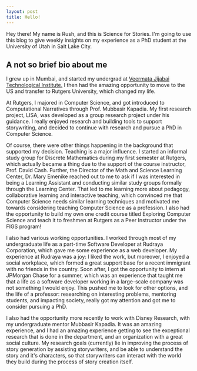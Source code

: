 ```yaml
---
layout: post
title: Hello!
---
```


Hey there! My name is Rush, and this is Science for Stories. I'm going to use this blog to give weekly insights on my experience as a PhD student at the University of Utah in Salt Lake City.

## A not so brief bio about me
I grew up in Mumbai, and started my undergrad at [Veermata Jijabai Technological Institute.](http://vjti.ac.in) I then had the amazing opportunity to move to the US and transfer to Rutgers University, which changed my life.

At Rutgers, I majored in Computer Science, and got introduced to Computational Narratives through Prof. Mubbasir Kapadia. My first research project, LISA, was developed as a group research project under his guidance. I really enjoyed research and building tools to support storywriting, and decided to continue with research and pursue a PhD in Computer Science.

Of course, there were other things happening in the background that supported my decision. Teaching is a major influence. I started an informal study group for Discrete Mathematics during my first semester at Rutgers, which actually became a thing due to the support of the course instructor, Prof. David Cash. Further, the Director of the Math and Science Learning Center, Dr. Mary Emenike reached out to me to ask if I was interested in being a Learning Assistant and conducting similar study groups formally through the Learning Center. That led to me learning more about pedagogy, collaborative learning and interactive teaching, which convinced me that Computer Science needs similar learning techniques and motivated me towards considering teaching Computer Science as a profession. I also had the opportunity to build my own one credit course titled Exploring Computer Science and teach it to freshmen at Rutgers as a Peer Instructor under the FIGS program!

I also had various working opportunities. I worked through most of my undergraduate life as a part-time Software Developer at Rudraya Corporation, which gave me some experience as a web developer. My experience at Rudraya was a joy: I liked the work, but moreover, I enjoyed a social workplace, which formed a great support base for a recent immigrant with no friends in the country. Soon after, I got the opportunity to intern at JPMorgan Chase for a summer, which was an experience that taught me that a life as a software developer working in a large-scale company was not something I would enjoy. This pushed me to look for other options, and the life of a professor: researching on interesting problems, mentoring students, and impacting society, really got my attention and got me to consider pursuing a PhD.

I also had the opportunity more recently to work with Disney Research, with my undergraduate mentor Mubbasir Kapadia. It was an amazing experience, and I had an amazing experience getting to see the exceptional research that is done in the department, and an organization with a great social culture. My research goals (currently) lie in improving the process of story generation by assisting storywriters, and be able to understand the story and it's characters, so that storywriters can interact with the world they build during the process of story creation itself.
